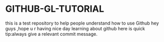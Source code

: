 # GITHUB-GL-TUTORIAL
this is a test repository to help people understand how to use Github
hey guys ,hope u  r having nice day learning about github here is quick tip:always give a relevant commit message.
